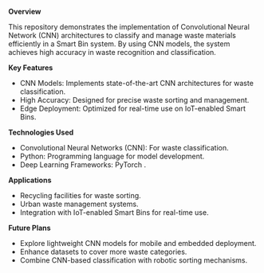 **Overview**

This repository demonstrates the implementation of Convolutional Neural Network (CNN) architectures to classify and manage waste materials efficiently in a Smart Bin system. By using CNN models, the system achieves high accuracy in waste recognition and classification.

**Key Features**

- CNN Models: Implements state-of-the-art CNN architectures for waste classification.
- High Accuracy: Designed for precise waste sorting and management.
- Edge Deployment: Optimized for real-time use on IoT-enabled Smart Bins.

**Technologies Used**

- Convolutional Neural Networks (CNN): For waste classification.
- Python: Programming language for model development.
- Deep Learning Frameworks: PyTorch .

**Applications**

- Recycling facilities for waste sorting.
- Urban waste management systems.
- Integration with IoT-enabled Smart Bins for real-time use.

**Future Plans**

- Explore lightweight CNN models for mobile and embedded deployment.
- Enhance datasets to cover more waste categories.
- Combine CNN-based classification with robotic sorting mechanisms.
